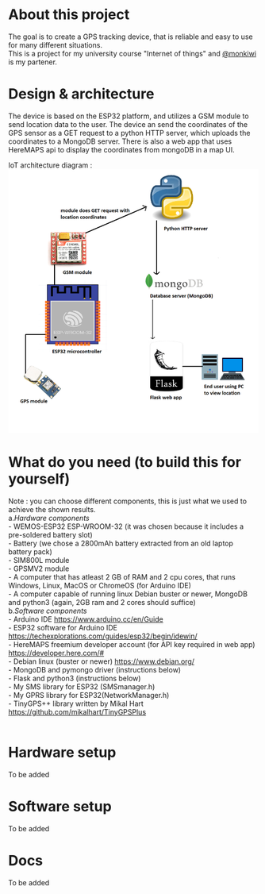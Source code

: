 # About this project
The goal is to create a GPS tracking device, that is reliable and easy to use for many different situations.<br>
This is a project for my university course "Internet of things" and [@monkiwi](https://github.com/monkiwi) is my partener. 

# Design & architecture
The device is based on the ESP32 platform, and utilizes a GSM module to send location data to the user. The device an send the coordinates of the GPS sensor as a GET request to a python HTTP server, which uploads the coordinates to a MongoDB server. There is also a web app that uses HereMAPS api to display the coordinates from mongoDB in a map UI.

ΙοΤ architecture diagram :
![diagram](/images/IOT-diagram.png)

# What do you need (to build this for yourself)
Note : you can choose different components, this is just what we used to achieve the shown results.<br>
  a.*Hardware components* <br>
    - WEMOS-ESP32 ESP-WROOM-32 (it was chosen because it includes a pre-soldered battery slot)<br>
    - Battery (we chose a 2800mAh battery extracted from an old laptop battery pack) <br>
    - SIM800L module<br>
    - GPSMV2 module<br>
    - A computer that has atleast 2 GB of RAM and 2 cpu cores, that runs Windows, Linux, MacOS or ChromeOS (for Arduino IDE)<br> 
    - A computer capable of running linux Debian buster or newer, MongoDB and python3 (again, 2GB ram and 2 cores should suffice)<br>
  b.*Software components* <br>
    - Arduino IDE https://www.arduino.cc/en/Guide <br>
    - ESP32 software for Arduino IDE https://techexplorations.com/guides/esp32/begin/idewin/ <br>
    - HereMAPS freemium developer account (for API key required in web app) https://developer.here.com/#<br>
    - Debian linux (buster or newer) https://www.debian.org/<br>
    - MongoDB and pymongo driver (instructions below)<br>
    - Flask and python3 (instructions below)<br>
    - My SMS library for ESP32 (SMSmanager.h) <br>
    - My GPRS library for ESP32(NetworkManager.h) <br>
    - TinyGPS++ library written by Mikal Hart https://github.com/mikalhart/TinyGPSPlus<br> 
    <br>
    
# Hardware setup
To be added

# Software setup
To be added

# Docs
To be added
